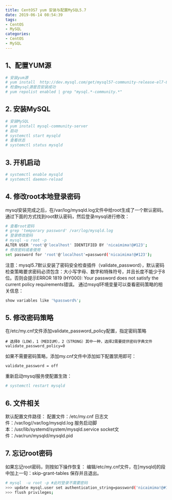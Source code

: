 ```yaml
---
title: CentOS7 yum 安装与配置MySQL5.7
date: 2019-06-14 08:54:39
tags: 
- CentOS
- MySQL
categories: 
- CentOS 
- MySQL 
---
```


## 1、配置YUM源
```bash
# 安装yum源
# yum install  http://dev.mysql.com/get/mysql57-community-release-el7-8.noarch.rpm
# 检查mysql源是否安装成功
# yum repolist enabled | grep "mysql.*-community.*"
```

<escape><!-- more --></escape>

## 2. 安装MySQL
```bash
# 安装MySQL
# yum install mysql-community-server
# 启动
# systemctl start mysqld
# 查看状态
# systemctl status mysqld
```

## 3. 开机启动
```bash
# systemctl enable mysqld
# systemctl daemon-reload
```

## 4. 修改root本地登录密码
mysql安装完成之后，在/var/log/mysqld.log文件中给root生成了一个默认密码。通过下面的方式找到root默认密码，然后登录mysql进行修改：
```bash
# 查看root密码
# grep 'temporary password' /var/log/mysqld.log
# 登录修改密码
# mysql -u root -p
ALTER USER 'root'@'localhost' IDENTIFIED BY 'nicaimima!@#123';
# 修改密码或者使用
set password for 'root'@'localhost'=password('nicaimima!@#123'); 
```

注意：mysql5.7默认安装了密码安全检查插件（validate_password），默认密码检查策略要求密码必须包含：大小写字母、数字和特殊符号，并且长度不能少于8位。否则会提示ERROR 1819 (HY000): Your password does not satisfy the current policy requirements错误。
通过msyql环境变量可以查看密码策略的相关信息：
```bash
show variables like '%password%';
```

## 5. 修改密码策略
在/etc/my.cnf文件添加validate_password_policy配置，指定密码策略
```text
# 选择0（LOW），1（MEDIUM），2（STRONG）其中一种，选择2需要提供密码字典文件
validate_password_policy=0
```

如果不需要密码策略，添加my.cnf文件中添加如下配置禁用即可：
```text
validate_password = off
```
重新启动mysql服务使配置生效：
```bash
# systemctl restart mysqld
```

## 6. 文件相关
默认配置文件路径：
配置文件：/etc/my.cnf
日志文件：/var/log//var/log/mysqld.log
服务启动脚本：/usr/lib/systemd/system/mysqld.service
socket文件：/var/run/mysqld/mysqld.pid

## 7. 忘记root密码
如果忘记root密码，则按如下操作恢复：
编辑/etc/my.cnf文件，在[mysqld]的段中加上一句：skip-grant-tables 保存并且退出。
```bash
# mysql  -u root -p #此时登录不需要密码
>>> update mysql.user set authentication_string=password('nicaimima!@#123') where user='root' and Host = 'localhost';
>>> flush privileges;
```

